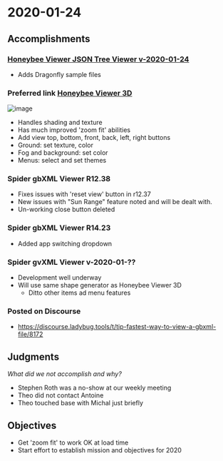 
# 2020-01-24

## Accomplishments

### [Honeybee Viewer JSON Tree Viewer v-2020-01-24]( https://www.ladybug.tools/honeybee-viewer/json-tree-viewer/v-2020-01-24/json-tree-view.html )

* Adds Dragonfly sample files

### Preferred link [Honeybee Viewer 3D]( https://www.ladybug.tools/honeybee-viewer/viewer-3d/ )

![image](https://user-images.githubusercontent.com/547626/73106176-a19f6c00-3eaf-11ea-9042-939f5927be23.png)

* Handles shading and texture
* Has much improved 'zoom fit' abilities
* Add view top, bottom, front, back, left, right buttons
* Ground: set texture, color
* Fog and background: set color
* Menus: select and set themes


### Spider gbXML Viewer R12.38

* Fixes issues with 'reset view' button in r12.37
* New issues with "Sun Range" feature noted and will be dealt with.
* Un-working close button deleted


### Spider gbXML Viewer R14.23

* Added app switching dropdown

### Spider gvXML Viewer v-2020-01-??

* Development well underway
* Will use same shape generator as Honeybee Viewer 3D
	* Ditto other items ad menu features


### Posted on Discourse

* https://discourse.ladybug.tools/t/tip-fastest-way-to-view-a-gbxml-file/8172


## Judgments

_What did we *not* accomplish and why?_

* Stephen Roth was a no-show at our weekly meeting
* Theo did not contact Antoine
* Theo touched base with Michal just briefly


## Objectives

* Get 'zoom fit' to work OK at load time
* Start effort to establish mission and objectives for 2020
